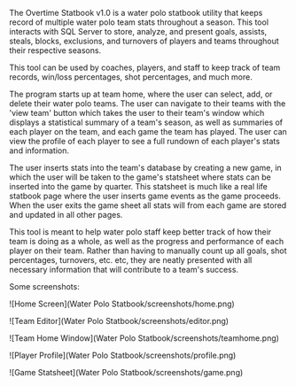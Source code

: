 The Overtime Statbook v1.0 is a water polo statbook utility that keeps record of multiple water polo team stats throughout a season. This tool interacts with SQL Server to store, analyze, and present goals, assists, steals, blocks, exclusions, and turnovers of players and teams throughout their respective seasons. 

This tool can be used by coaches, players, and staff to keep track of team records, win/loss percentages, shot percentages, and much more. 

The program starts up at team home, where the user can select, add, or delete their water polo teams. The user can navigate to their teams with the 'view team' button which takes the user to their team's window which displays a statistical summary of a team's season, as well as summaries of each player on the team, and each game the team has played. The user can view the profile of each player to see a full rundown of each player's stats and information. 

The user inserts stats into the team's database by creating a new game, in which the user will be taken to the game's statsheet where stats can be inserted into the game by quarter. This statsheet is much like a real life statbook page where the user inserts game events as the game proceeds. When the user exits the game sheet all stats will from each game are stored and updated in all other pages. 

This tool is meant to help water polo staff keep better track of how their team is doing as a whole, as well as the progress and performance of each player on their team. Rather than having to manually count up all goals, shot percentages, turnovers, etc. etc, they are neatly presented with all necessary information that will contribute to a team's success. 

Some screenshots:


![Home Screen](Water Polo Statbook/screenshots/home.png)

![Team Editor](Water Polo Statbook/screenshots/editor.png)

![Team Home Window](Water Polo Statbook/screenshots/teamhome.png)

![Player Profile](Water Polo Statbook/screenshots/profile.png)

![Game Statsheet](Water Polo Statbook/screenshots/game.png)
